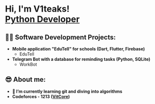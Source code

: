 <h1>Hi, I'm V1teaks! <br/><a href="https://github.com/V1teaks">Python Developer</a></h1>

<h2>👨‍💻 Software Development Projects:</h2>

- <b>Mobile application "EduTell" for schools (Dart, Flutter, Firebase)</b>
  - EduTell
- <b>Telegram Bot with a database for reminding tasks (Python, SQLite)</b>
  - WorkBot

<!--<h2> 🤳 Connect with me:</h2>-->

<!--[<img align="left" alt="V1teaks | YouTube" width="22px" src="https://cdn.jsdelivr.net/npm/simple-icons@v3/icons/youtube.svg" />][youtube]-->
<!--[<img align="left" alt="V1teaks | Twitter" width="22px" src="https://cdn.jsdelivr.net/npm/simple-icons@v3/icons/twitter.svg" />][twitter]
[<img align="left" alt="V1teaks | LinkedIn" width="22px" src="https://cdn.jsdelivr.net/npm/simple-icons@v3/icons/linkedin.svg" />][linkedin]
[<img align="left" alt="V1teaks | Instagram" width="22px" src="https://cdn.jsdelivr.net/npm/simple-icons@v3/icons/instagram.svg" />][instagram]-->

<!--
[twitter]: https://twitter.com/joshmadakor
[youtube]: https://www.youtube.com/c/joshmadakor
[instagram]: https://www.instagram.com/joshmadakor/
[linkedin]: https://linkedin.com/in/joshmadakor
-->

<h2>😎 About me:</h2>

- <b>🌱 I’m currently learning git and diving into algorithms</b>
- <b>Codeforces - 1213 ([VitCore](https://codeforces.com/profile/VitCore))</b>
